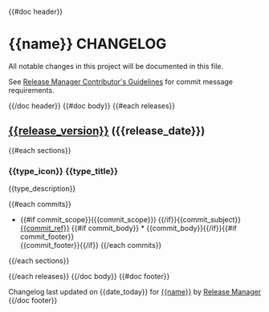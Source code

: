 {{#doc header}}
# {{name}} CHANGELOG

All notable changes in this project will be documented in this file.  

See [Release Manager Contributor's Guidelines](https://github.com/Ragdata/.github/blob/master/.github/CONTRIBUTING.md) for commit message requirements.

{{/doc header}}
{{#doc body}}
{{#each releases}}

## [{{release_version}}]({{release_url}}) ({{release_date}})

{{#each sections}}

### {{type_icon}} {{type_title}}

{{type_description}}

{{#each commits}}
* {{#if commit_scope}}({{commit_scope}}) {{/if}}{{commit_subject}} [{{commit_ref}}]({{commit_url}})
{{#if commit_body}}  * {{commit_body}}{{/if}}{{#if commit_footer}}<br />{{commit_footer}}{{/if}}
{{/each commits}}

{{/each sections}}

{{/each releases}}
{{/doc body}}
{{#doc footer}}

Changelog last updated on {{date_today}} for [{{name}}]({{repo_url}}) by [Release Manager](https://github.com/ragdata/release-manager)
{{/doc footer}}

